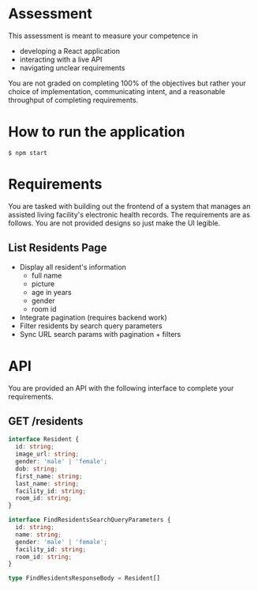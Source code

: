 # Assessment
This assessment is meant to measure your competence in 

* developing a React application 
* interacting with a live API 
* navigating unclear requirements

You are not graded on completing 100% of the objectives but rather your choice of implementation, communicating intent, and a reasonable throughput of completing requirements.

# How to run the application

`$ npm start`

# Requirements
You are tasked with building out the frontend of a system that manages an assisted living facility's electronic health records. The requirements are as follows. You are not provided designs so just make the UI legible.

## List Residents Page

* Display all resident's information
  * full name
  * picture
  * age in years
  * gender
  * room id
* Integrate pagination (requires backend work)
* Filter residents by search query parameters
* Sync URL search params with pagination + filters

# API

You are provided an API with the following interface to complete your requirements.

## GET /residents

```typescript
interface Resident {
  id: string;
  image_url: string;
  gender: 'male' | 'female';
  dob: string;
  first_name: string;
  last_name: string;
  facility_id: string;
  room_id: string;
}

interface FindResidentsSearchQueryParameters {
  id: string;
  name: string;
  gender: 'male' | 'female';
  facility_id: string;
  room_id: string;
}

type FindResidentsResponseBody = Resident[]
```
